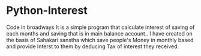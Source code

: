 # Python-Interest
Code in broadways
It is a simple program that calculate interest of saving of each months and saving that is in main balance account..
I have created on the basis of Sahakari sanstha which save people's Money in monthly based and provide Interst to them by deducing Tax of interest they received.
